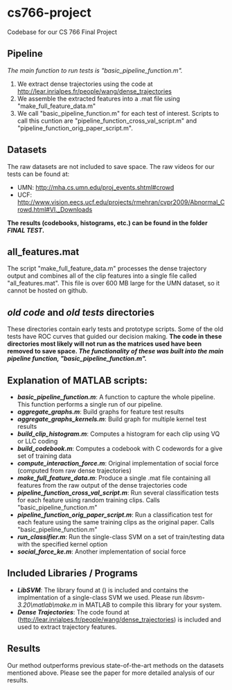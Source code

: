# cs766-project
Codebase for our CS 766 Final Project

## Pipeline

*The main function to run tests is "basic_pipeline_function.m".*

1. We extract dense trajectories using the code at http://lear.inrialpes.fr/people/wang/dense_trajectories
2. We assemble the extracted features into a .mat file using "make_full_feature_data.m"
3. We call "basic_pipeline_function.m" for each test of interest. Scripts to call this cuntion are "pipeline_function_cross_val_script.m" and "pipeline_function_orig_paper_script.m".

## Datasets
The raw datasets are not included to save space. The raw videos for our tests can be found at:

* UMN: http://mha.cs.umn.edu/proj_events.shtml#crowd
* UCF: http://www.vision.eecs.ucf.edu/projects/rmehran/cvpr2009/Abnormal_Crowd.html#VI._Downloads

**The results (codebooks, histograms, etc.) can be found in the folder _FINAL TEST_.**

## all_features.mat
The script "make_full_feature_data.m" processes the dense trajectory output and combines all of the clip features into a single file called "all_features.mat". This file is over 600 MB large for the UMN dataset, so it cannot be hosted on github.

## _old code_ and _old tests_ directories

These directories contain early tests and prototype scripts. Some of the old tests have ROC curves that guided our decision making. **The code in these directories most likely will not run as the matrices used have been removed to save space. _The functionality of these was built into the main pipeline function, "basic_pipeline_function.m"._**

## Explanation of MATLAB scripts:

* **_basic_pipeline_function.m_**: A function to capture the whole pipeline. This function performs a single run of our pipeline.
* **_aggregate_graphs.m_**: Build graphs for feature test results
* **_aggregate_graphs_kernels.m_**: Build graph for multiple kernel test results
* **_build_clip_histogram.m_**: Computes a histogram for each clip using VQ or LLC coding
* **_build_codebook.m_**: Computes a codebook with C codewords for a give set of training data
* **_compute_interaction_force.m_**: Original implementation of social force (computed from raw dense trajectories)
* **_make_full_feature_data.m_**: Produce a single .mat file containing all features from the raw output of the dense trajectories code
* **_pipeline_function_cross_val_script.m_**: Run several classification tests for each feature using random training clips. Calls "basic_pipeline_function.m"
* **_pipeline_function_orig_paper_script.m_**: Run a classification test for each feature using the same training clips as the original paper. Calls "basic_pipeline_function.m"
* **_run_classifier.m_**: Run the single-class SVM on a set of train/testing data with the specified kernel option
* **_social_force_ke.m_**: Another implementation of social force

## Included Libraries / Programs

* **_LibSVM_**: The library found at () is included and contains the implmentation of a single-class SVM we used. Please run _libsvm-3.20\\matlab\\make.m_ in MATLAB to compile this library for your system.
* **_Dense Trajectories_**: The code found at (http://lear.inrialpes.fr/people/wang/dense_trajectories) is included and used to extract trajectory features.

## Results

Our method outperforms previous state-of-the-art methods on the datasets mentioned above. Please see the paper for more detailed analysis of our results.